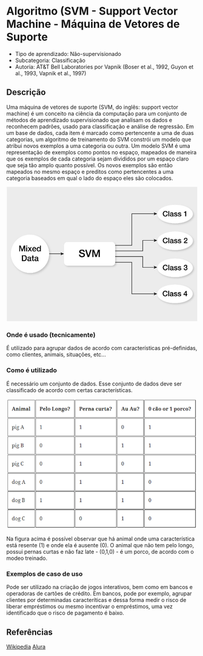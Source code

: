 # Algoritmo (SVM - Support Vector Machine - Máquina de Vetores de Suporte

- Tipo de aprendizado: Não-supervisionado
- Subcategoria: Classificação
- Autoria: AT&T Bell Laboratories por Vapnik (Boser et al., 1992, Guyon et al., 1993, Vapnik et al., 1997)

## Descrição
Uma máquina de vetores de suporte (SVM, do inglês: support vector machine) é um conceito na ciência da computação para um conjunto de métodos de aprendizado supervisionado que analisam os dados e reconhecem padrões, usado para classificação e análise de regressão.
Em um base de dados, cada item é marcado como pertencente a uma de duas categorias, um algoritmo de treinamento do SVM constrói um modelo que atribui novos exemplos a uma categoria ou outra. Um modelo SVM é uma representação de exemplos como pontos no espaço, mapeados de maneira que os exemplos de cada categoria sejam divididos por um espaço claro que seja tão amplo quanto possível. Os novos exemplos são então mapeados no mesmo espaço e preditos como pertencentes a uma categoria baseados em qual o lado do espaço eles são colocados.

![SVM](imgs/svm_pic2.jpeg)

### Onde é usado (tecnicamente)
É utilizado para agrupar dados de acordo com características pré-definidas, como clientes, animais, situações, etc...

### Como é utilizado

É necessário um conjunto de dados. Esse conjunto de dados deve ser classificado de acordo com certas características.

![SVM](imgs/SVM_pic1.png)

Na figura acima é possível observar que há animal onde uma característica está resente (1) e onde ela é ausente (0).
O animal que não tem pelo longo, possui pernas curtas e não faz late - (0,1,0) - é um porco, de acordo com o modeo treinado.


### Exemplos de caso de uso

Pode ser utilizado na criação de jogos interativos, bem como em bancos e operadoras de cartões de crédito.
Em bancos, pode por exemplo, agrupar clientes por determinadas caracteríticas e dessa forma medir o risco de liberar empréstimos ou mesmo incentivar o empréstimos, uma vez identificado que o risco de pagamento é baixo.

## Referências

[Wikipedia](https://en.wikipedia.org/wiki/Support_vector_machine)
[Alura](https://www.alura.com.br/conteudo/machine-learning-introducao-a-classificacao-com-sklearn)


